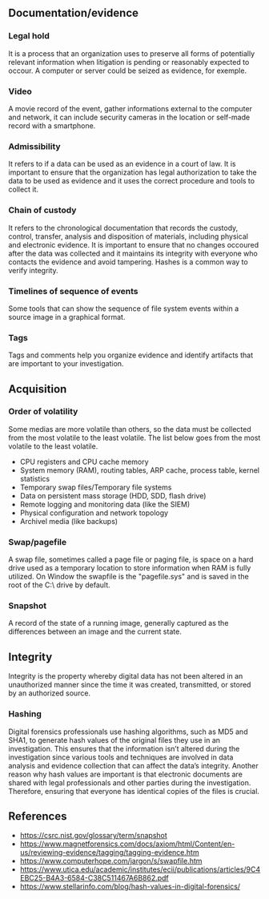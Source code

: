 ## Documentation/evidence
### Legal hold
It is a process that an organization uses to preserve all forms of potentially relevant information when litigation is pending or reasonably expected to occour. A computer or server could be seized as evidence, for exemple.
### Video
A movie record of the event, gather informations external to the computer and network, it can include security cameras in the location or self-made record with a smartphone.
### Admissibility
It refers to if a data can be used as an evidence in a court of law. It is important to ensure that the organization has legal authorization to take the data to be used as evidence and it uses the correct procedure and tools to collect it.
### Chain of custody
It refers to the chronological documentation that records the custody, control, transfer, analysis and disposition of materials, including physical and electronic evidence. It is important to ensure that no changes occoured after the data was collected and it maintains its integrity with everyone who contacts the evidence and avoid tampering. Hashes is a common way to verify integrity.
### Timelines of sequence of events
Some tools that can show the sequence of file system events within a source image in a graphical format.
### Tags
Tags and comments help you organize evidence and identify artifacts that are important to your investigation.

## Acquisition
### Order of volatility
Some medias are more volatile than others, so the data must be collected from the most volatile to the least volatile. The list below goes from the most volatile to the least volatile.
- CPU registers and CPU cache memory
- System memory (RAM), routing tables, ARP cache, process table, kernel statistics
- Temporary swap files/Temporary file systems
- Data on persistent mass storage (HDD, SDD, flash drive)
- Remote logging and monitoring data (like the SIEM)
- Physical configuration and network topology
- Archivel media (like backups)
### Swap/pagefile
A swap file, sometimes called a page file or paging file, is space on a hard drive used as a temporary location to store information when RAM is fully utilized. On Window the swapfile is the "pagefile.sys" and is saved in the root of the C:\ drive by default.
### Snapshot
A record of the state of a running image, generally captured as the differences between an image and the current state.

## Integrity
Integrity is the property whereby digital data has not been altered in an unauthorized manner since the time it was created, transmitted, or stored by an authorized source.
### Hashing
Digital forensics professionals use hashing algorithms, such as MD5 and SHA1, to generate hash values of the original files they use in an investigation. This ensures that the information isn’t altered during the investigation since various tools and techniques are involved in data analysis and evidence collection that can affect the data’s integrity. Another reason why hash values are important is that electronic documents are shared with legal professionals and other parties during the investigation. Therefore, ensuring that everyone has identical copies of the files is crucial.


## References
- https://csrc.nist.gov/glossary/term/snapshot
- https://www.magnetforensics.com/docs/axiom/html/Content/en-us/reviewing-evidence/tagging/tagging-evidence.htm
- https://www.computerhope.com/jargon/s/swapfile.htm
- https://www.utica.edu/academic/institutes/ecii/publications/articles/9C4EBC25-B4A3-6584-C38C511467A6B862.pdf
- https://www.stellarinfo.com/blog/hash-values-in-digital-forensics/
